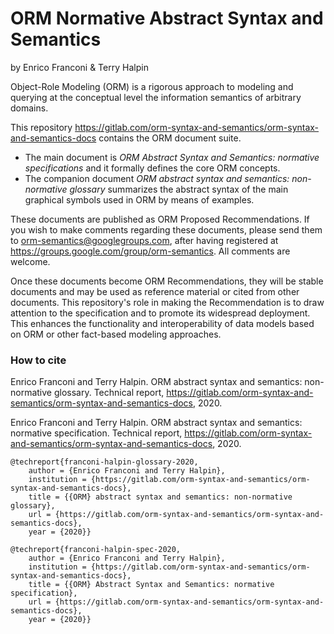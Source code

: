 # ORM Normative Abstract Syntax and Semantics
by Enrico Franconi & Terry Halpin

Object-Role Modeling (ORM) is a rigorous approach to modeling and querying at the conceptual level the information semantics of arbitrary domains. 

This repository <https://gitlab.com/orm-syntax-and-semantics/orm-syntax-and-semantics-docs> contains the ORM document suite. 
 * The main document  is *ORM Abstract Syntax and Semantics: normative specifications* and it formally defines the core ORM concepts. 
 * The companion document *ORM abstract syntax and semantics: non-normative glossary* summarizes the abstract syntax of the main graphical symbols used in ORM by means of examples. 

These documents are published as ORM Proposed Recommendations. If you wish to make comments regarding these documents, please send them to <orm-semantics@googlegroups.com>, after having registered at <https://groups.google.com/group/orm-semantics>. All comments are welcome.

Once these documents become ORM Recommendations, they will be stable documents and may be used as reference material or cited from other documents. This repository's role in making the Recommendation is to draw attention to the specification and to promote its widespread deployment. This enhances the functionality and interoperability of data models based on ORM or other fact-based modeling approaches.

### How to cite

Enrico Franconi and Terry Halpin. ORM abstract syntax and semantics: non-normative glossary. Technical report, https://gitlab.com/orm-syntax-and-semantics/orm-syntax-and-semantics-docs, 2020.

Enrico Franconi and Terry Halpin. ORM abstract syntax and semantics: normative specification. Technical report, https://gitlab.com/orm-syntax-and-semantics/orm-syntax-and-semantics-docs, 2020.

```
@techreport{franconi-halpin-glossary-2020,
	author = {Enrico Franconi and Terry Halpin},
	institution = {https://gitlab.com/orm-syntax-and-semantics/orm-syntax-and-semantics-docs},
	title = {{ORM} abstract syntax and semantics: non-normative glossary},
	url = {https://gitlab.com/orm-syntax-and-semantics/orm-syntax-and-semantics-docs},
	year = {2020}}

@techreport{franconi-halpin-spec-2020,
	author = {Enrico Franconi and Terry Halpin},
	institution = {https://gitlab.com/orm-syntax-and-semantics/orm-syntax-and-semantics-docs},
	title = {{ORM} Abstract Syntax and Semantics: normative specification},
	url = {https://gitlab.com/orm-syntax-and-semantics/orm-syntax-and-semantics-docs},
	year = {2020}}
```

